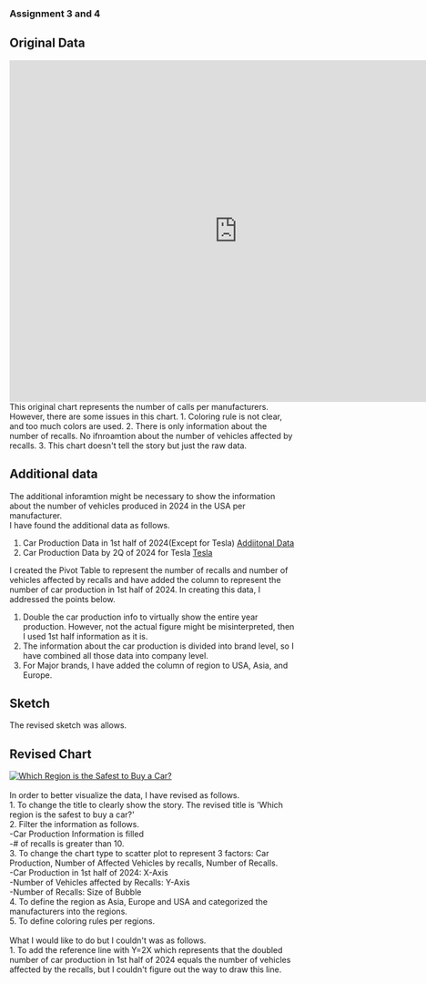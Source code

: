 ### Assignment 3 and 4

## Original Data
<iframe allow="geolocation" src="https://datahub.transportation.gov/dataset/NHTSA-Recalls-by-Manufacturer/mu99-t4jn/embed?width=800&height=600" width="800" height="600" style="border:0; padding: 0; margin: 0;"></iframe>
<br>This original chart represents the number of calls per manufacturers. However, there are some issues in this chart.
1. Coloring rule is not clear, and too much colors are used.
2. There is only information about the number of recalls. No ifnroamtion about the number of vehicles affected by recalls.
3. This chart doesn't tell the story but just the raw data.

## Additional data
The additional inforamtion might be necessary to show the information about the number of vehicles produced in 2024 in the USA per manufacturer.<br>
I have found the additional data as follows.
1. Car Production Data in 1st half of 2024(Except for Tesla)
[Addiitonal Data](https://www.carpro.com/blog/mid-year-2024-u.s-auto-sales-report-all-automakers-reporting)<br>
2. Car Production Data by 2Q of 2024 for Tesla
[Tesla](https://ir.tesla.com/press-release/tesla-vehicle-production-deliveries-and-date-financial-results-webcast-second-quarter-2024)<br>

I created the Pivot Table to represent the number of recalls and number of vehicles affected by recalls and have added the column to represent the number of car production in 1st half of 2024.
In creating this data, I addressed the points below.
1. Double the car production info to virtually show the entire year production. However, not the actual figure might be misinterpreted, then I used 1st half information as it is.
2. The information about the car production is divided into brand level, so I have combined all those data into company level.
3. For Major brands, I have added the column of region to USA, Asia, and Europe.

## Sketch
The revised sketch was allows.


## Revised Chart
<div class='tableauPlaceholder' id='viz1731527060106' style='position: relative'><noscript><a href='#'><img alt='Which Region is the Safest to Buy a Car? ' src='https:&#47;&#47;public.tableau.com&#47;static&#47;images&#47;Ca&#47;CarRecalls_17315270468600&#47;WhichRegionistheSafesttoBuyaCar&#47;1_rss.png' style='border: none' /></a></noscript><object class='tableauViz'  style='display:none;'><param name='host_url' value='https%3A%2F%2Fpublic.tableau.com%2F' /> <param name='embed_code_version' value='3' /> <param name='site_root' value='' /><param name='name' value='CarRecalls_17315270468600&#47;WhichRegionistheSafesttoBuyaCar' /><param name='tabs' value='no' /><param name='toolbar' value='yes' /><param name='static_image' value='https:&#47;&#47;public.tableau.com&#47;static&#47;images&#47;Ca&#47;CarRecalls_17315270468600&#47;WhichRegionistheSafesttoBuyaCar&#47;1.png' /> <param name='animate_transition' value='yes' /><param name='display_static_image' value='yes' /><param name='display_spinner' value='yes' /><param name='display_overlay' value='yes' /><param name='display_count' value='yes' /><param name='language' value='en-US' /><param name='filter' value='publish=yes' /></object></div>
<script type='text/javascript'>
  var divElement = document.getElementById('viz1731527060106');
  var vizElement = divElement.getElementsByTagName('object')[0];
  vizElement.style.width='100%';vizElement.style.height=(divElement.offsetWidth*0.75)+'px';
  var scriptElement = document.createElement('script');
  scriptElement.src = 'https://public.tableau.com/javascripts/api/viz_v1.js';
  vizElement.parentNode.insertBefore(scriptElement, vizElement);
</script>
<br>In order to better visualize the data, I have revised as follows.<br>
  1. To change the title to clearly show the story. The revised title is 'Which region is the safest to buy a car?'<br>
  2. Filter the information as follows.<br>
      -Car Production Information is filled <br>
      -# of recalls is greater than 10.<br>
  3. To change the chart type to scatter plot to represent 3 factors: Car Production, Number of Affected Vehicles by recalls, Number of Recalls.<br>
      -Car Production in 1st half of 2024: X-Axis<br>
      -Number of Vehicles affected by Recalls: Y-Axis<br>
      -Number of Recalls: Size of Bubble<br>
  4. To define the region as Asia, Europe and USA and categorized the manufacturers into the regions.<br>
  5. To define coloring rules per regions.<br>
<br>
What I would like to do but I couldn't was as follows.<br>
  1. To add the reference line with Y=2X which represents that the doubled number of car production in 1st half of 2024 equals the number of vehicles affected by the recalls, but I couldn't figure out the way to draw this line.<br>
